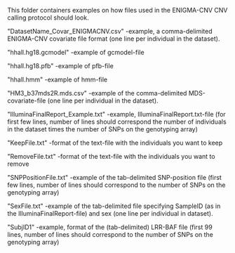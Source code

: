 This folder containers examples on how files used in the ENIGMA-CNV CNV calling protocol should look.

"DatasetName_Covar_ENIGMACNV.csv"
-example, a comma-delimited ENIGMA-CNV covariate file format (one line per individual in the dataset).

"hhall.hg18.gcmodel"
-example of gcmodel-file

"hhall.hg18.pfb"
-example of pfb-file

"hhall.hmm"
-example of hmm-file

"HM3_b37mds2R.mds.csv"
-example of the comma-delimited MDS-covariate-file (one line per individual in the dataset).

"IlluminaFinalReport_Example.txt"
-example, IlluminaFinalReport.txt-file (for first few lines, number of lines should correspond the number of individuals in the dataset times the number of SNPs on the genotyping array)

"KeepFile.txt"
-format of the text-file with the individuals you want to keep  

"RemoveFile.txt"
-format of the text-file with the individuals you want to remove

"SNPPositionFile.txt"
-example of the tab-delimited SNP-position file (first few lines, number of lines should correspond to the number of SNPs on the genotyping array)

"SexFile.txt"
-example of the tab-delimited file specifying SampleID (as in the IlluminaFinalReport-file) and sex (one line per individual in dataset).

"SubjID1"
-example, format of the (tab-delimited) LRR-BAF file (first 99 lines, number of lines should correspond to the number of SNPs on the genotyping array)
